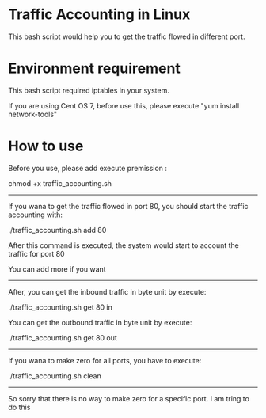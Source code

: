 # Traffic Accounting in Linux
This bash script would help you to get the traffic flowed in different port. 
# Environment requirement
<p>This bash script required iptables in your system. </p>
<p>If you are using Cent OS 7, before use this, please execute "yum install network-tools"</p>

# How to use
<p>Before you use, please add execute premission :</p>
<p>chmod +x traffic_accounting.sh</p>
<hr>
<p>If you wana to get the traffic flowed in port 80, you should start the traffic accounting with: </p>
<p>./traffic_accounting.sh add 80</p>
<p>After this command is executed, the system would start to account the traffic for port 80</p>
<p>You can add more if you want</p>
<hr>
<p>After, you can get the inbound traffic in byte unit by execute: </p>
<p>./traffic_accounting.sh get 80 in</p>
<p>You can get the outbound traffic in byte unit by execute: </p>
<p>./traffic_accounting.sh get 80 out</p>
<hr>
<p>If you wana to make zero for all ports, you have to execute: </p>
<p>./traffic_accounting.sh clean</p>
<hr>
<p>So sorry that there is no way to make zero for a specific port. I am tring to do this</p>
